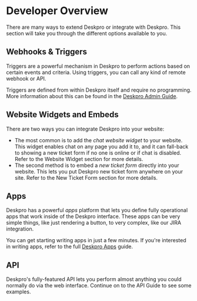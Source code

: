 Developer Overview
==================

There are many ways to extend Deskpro or integrate with Deskpro. This section will take you through the different options available to you.

## Webhooks & Triggers

Triggers are a powerful mechanism in Deskpro to perform actions based on certain events and criteria. Using triggers, you can call any kind of remote webhook or API.

Triggers are defined from within Deskpro itself and require no programming. More information about this can be found in the [Deskpro Admin Guide](https://support.deskpro.com/en/guides/admin-guide/integration/using-web-hook-actions).

## Website Widgets and Embeds

There are two ways you can integrate Deskpro into your website:

* The most common is to add the _chat website widget_ to your website. This widget enables chat on any page you add it to, and it can fall-back to showing a new ticket form if no one is online or if chat is disabled. Refer to the Website Widget section for more details.
* The second method is to embed a _new ticket form_ directly into your website. This lets you put Deskpro new ticket form anywhere on your site. Refer to the New Ticket Form section for more details.

## Apps

Deskpro has a powerful _apps_ platform that lets you define fully operational apps that work inside of the Deskpro interface. These apps can be very simple things, like just rendering a button, to very complex, like our JIRA integration.

You can get starting writing apps in just a few minutes. If you're interested in writing apps, refer to the full [Deskpro Apps](https://deskpro.gitbooks.io/deskpro-apps/) guide.

## API

Deskpro's fully-featured API lets you perform almost anything you could normally do via the web interface. Continue on to the API Guide to see some examples.